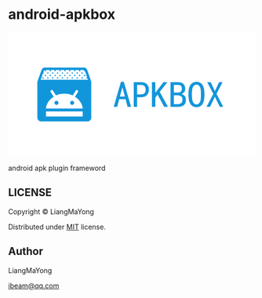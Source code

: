 # android-apkbox

![APKBOX](https://github.com/LiangMaYong/android-apkbox/blob/master/Logo.png)

android apk plugin frameword

## LICENSE
Copyright © LiangMaYong

Distributed under [MIT](https://github.com/LiangMaYong/android-apkbox/blob/master/LICENSE.txt) license.

## Author
LiangMaYong

ibeam@qq.com
